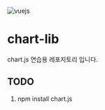![vuejs](https://miro.medium.com/max/1200/1*4GUGenZxW7rTXWmxcrEo6g.png)

# chart-lib

chart.js 연습용 레포지토리 입니다.

## TODO

1. npm install chart.js
